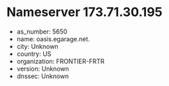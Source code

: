 # Nameserver 173.71.30.195

* as_number: 5650
* name: oasis.egarage.net.
* city: Unknown
* country: US
* organization: FRONTIER-FRTR
* version: Unknown
* dnssec: Unknown
